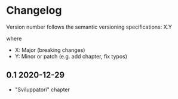 # Changelog

Version number follows the semantic versioning specifications: X.Y

where

- X: Major (breaking changes)
- Y: Minor or patch (e.g. add chapter, fix typos)

## 0.1 2020-12-29

* "Sviluppatori" chapter
